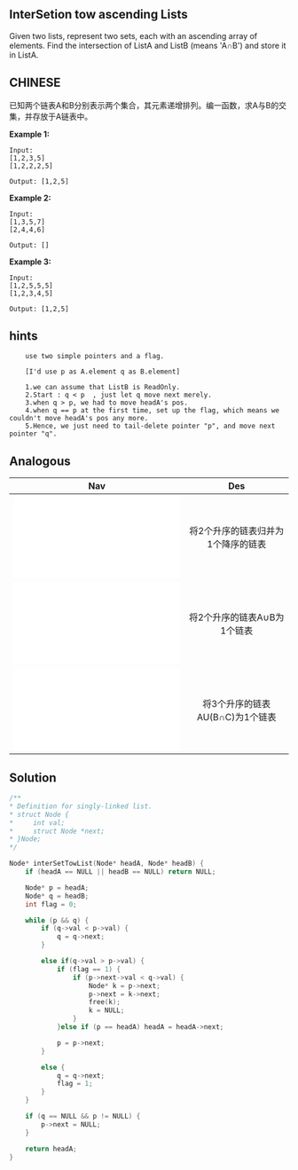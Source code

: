 ## InterSetion tow ascending Lists

Given two lists, represent two sets, each with an ascending array of elements.
Find the intersection of ListA and ListB (means 'A∩B') and store it in ListA.

## CHINESE
已知两个链表A和B分别表示两个集合，其元素递增排列。编一函数，求A与B的交集，并存放于A链表中。

**Example 1:**
```
Input:
[1,2,3,5]
[1,2,2,2,5]

Output: [1,2,5]
```
**Example 2:**
```
Input:
[1,3,5,7]
[2,4,4,6]

Output: []
```
**Example 3:**
```
Input:
[1,2,5,5,5]
[1,2,3,4,5]

Output: [1,2,5]
```

## hints
```
    use two simple pointers and a flag.

    [I'd use p as A.element q as B.element]

    1.we can assume that ListB is ReadOnly.
    2.Start : q < p  , just let q move next merely.
    3.when q > p, we had to move headA's pos.
    4.when q == p at the first time, set up the flag, which means we couldn't move headA's pos any more.
    5.Hence, we just need to tail-delete pointer "p", and move next pointer "q".

```

## Analogous
|                         Nav               |                   Des            |
| :----------------------------------------:|:--------------------------------:|
| ![descendingTowList](descendingTowList.md)|将2个升序的链表归并为1个降序的链表|
| ![unionSetTowList](unionSetTowList.md)    |将2个升序的链表A∪B为1个链表       |
| ![mixThreeList](mixThreeList.md)          |将3个升序的链表AU(B∩C)为1个链表   |

## Solution

``` c
/**
* Definition for singly-linked list.
* struct Node {
*     int val;
*     struct Node *next;
* }Node;
*/

Node* interSetTowList(Node* headA, Node* headB) {
    if (headA == NULL || headB == NULL) return NULL;

    Node* p = headA;
    Node* q = headB;
    int flag = 0;

    while (p && q) {
        if (q->val < p->val) {
            q = q->next;
        }

        else if(q->val > p->val) {
            if (flag == 1) {
                if (p->next->val < q->val) {
                    Node* k = p->next;
                    p->next = k->next;
                    free(k);
                    k = NULL;
                }
            }else if (p == headA) headA = headA->next;

            p = p->next;
        }

        else {
            q = q->next;
            flag = 1;
        }
    }

    if (q == NULL && p != NULL) {
        p->next = NULL;
    }

    return headA;
}


```